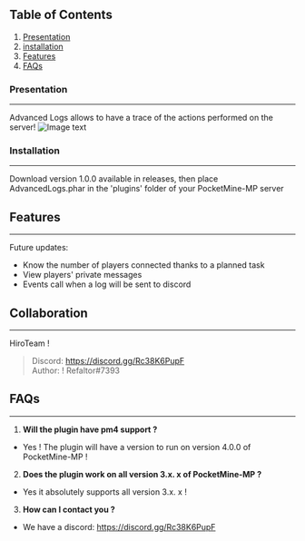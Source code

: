 ## Table of Contents
1. [Presentation](#presentation)
2. [installation](#installation)
3. [Features](#features)
4. [FAQs](#faqs)
### Presentation
***
Advanced Logs allows to have a trace of the actions performed on the server!
![Image text](https://www.pngkit.com/png/detail/17-179788_discord-logo-png.png)

### Installation
***
Download version 1.0.0 available in releases, then place AdvancedLogs.phar in the 'plugins' folder of your PocketMine-MP server

## Features
***
Future updates:
* Know the number of players connected thanks to a planned task
* View players' private messages
* Events call when a log will be sent to discord
## Collaboration
***
HiroTeam !
> Discord: https://discord.gg/Rc38K6PupF <br>
> Author: ! Refaltor#7393
## FAQs
***
1. **Will the plugin have pm4 support ?**
* Yes ! The plugin will have a version to run on version 4.0.0 of PocketMine-MP !
2. **Does the plugin work on all version 3.x. x of PocketMine-MP ?**
* Yes it absolutely supports all version 3.x. x !
3. **How can I contact you ?**
* We have a discord: https://discord.gg/Rc38K6PupF
